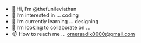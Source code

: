 - 👋 Hi, I’m @thefunileviathan
- 👀 I’m interested in ... coding
- 🌱 I’m currently learning ... designing
- 💞️ I’m looking to collaborate on ...
- 📫 How to reach me ... omersadik0000@gmail.com

<!---
thefunileviathan/thefunileviathan is a ✨ special ✨ repository because its `README.md` (this file) appears on your GitHub profile.
You can click the Preview link to take a look at your changes.
--->
